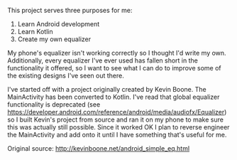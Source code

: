 This project serves three purposes for me:

1. Learn Android development
2. Learn Kotlin
3. Create my own equalizer

My phone's equalizer isn't working correctly so I thought I'd write my own. Additionally, every equalizer I've ever used has fallen short in the functionality it offered, so I want to see what I can do to improve some of the existing designs I've seen out there.

I've started off with a project originally created by Kevin Boone. The MainActivity has been converted to Kotlin. I've read that global equalizer functionality is deprecated (see https://developer.android.com/reference/android/media/audiofx/Equalizer) so I built Kevin's project from source and ran it on my phone to make sure this was actually still possible. Since it worked OK I plan to reverse engineer the MainActivity and add onto it until I have something that's useful for me. 

Original source: http://kevinboone.net/android_simple_eq.html

